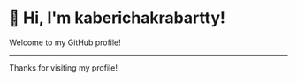 # 👋 Hi, I'm kaberichakrabartty!

Welcome to my GitHub profile!





---

Thanks for visiting my profile!
